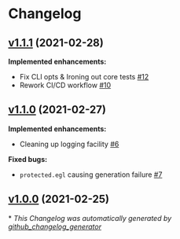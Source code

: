 # Changelog

## [v1.1.1](https://github.com/aratare-jp/epsilon-clj/tree/v1.1.1) (2021-02-28)

**Implemented enhancements:**

- Fix CLI opts & Ironing out core tests [\#12](https://github.com/aratare-jp/epsilon-clj/issues/12)
- Rework CI/CD workflow [\#10](https://github.com/aratare-jp/epsilon-clj/issues/10)

## [v1.1.0](https://github.com/aratare-jp/epsilon-clj/tree/v1.1.0) (2021-02-27)

**Implemented enhancements:**

- Cleaning up logging facility [\#6](https://github.com/aratare-jp/epsilon-clj/issues/6)

**Fixed bugs:**

- `protected.egl` causing generation failure [\#7](https://github.com/aratare-jp/epsilon-clj/issues/7)

## [v1.0.0](https://github.com/aratare-jp/epsilon-clj/tree/v1.0.0) (2021-02-25)



\* *This Changelog was automatically generated by [github_changelog_generator](https://github.com/github-changelog-generator/github-changelog-generator)*
